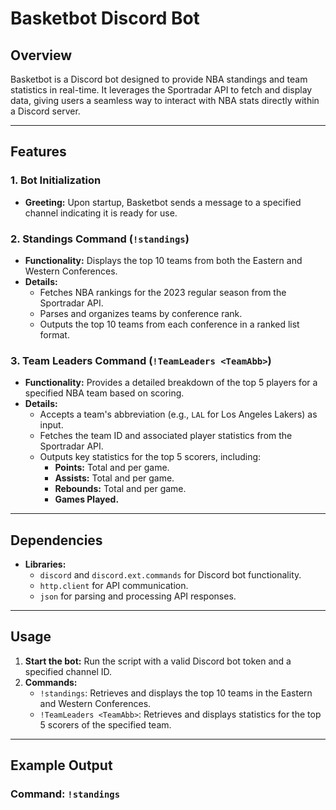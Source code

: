 # Basketbot Discord Bot

## Overview
Basketbot is a Discord bot designed to provide NBA standings and team statistics in real-time. It leverages the Sportradar API to fetch and display data, giving users a seamless way to interact with NBA stats directly within a Discord server.

---

## Features

### 1. Bot Initialization
- **Greeting:** Upon startup, Basketbot sends a message to a specified channel indicating it is ready for use.

### 2. Standings Command (`!standings`)
- **Functionality:** Displays the top 10 teams from both the Eastern and Western Conferences.
- **Details:**
  - Fetches NBA rankings for the 2023 regular season from the Sportradar API.
  - Parses and organizes teams by conference rank.
  - Outputs the top 10 teams from each conference in a ranked list format.

### 3. Team Leaders Command (`!TeamLeaders <TeamAbb>`)
- **Functionality:** Provides a detailed breakdown of the top 5 players for a specified NBA team based on scoring.
- **Details:**
  - Accepts a team's abbreviation (e.g., `LAL` for Los Angeles Lakers) as input.
  - Fetches the team ID and associated player statistics from the Sportradar API.
  - Outputs key statistics for the top 5 scorers, including:
    - **Points:** Total and per game.
    - **Assists:** Total and per game.
    - **Rebounds:** Total and per game.
    - **Games Played.**

---

## Dependencies
- **Libraries:**
  - `discord` and `discord.ext.commands` for Discord bot functionality.
  - `http.client` for API communication.
  - `json` for parsing and processing API responses.

---

## Usage
1. **Start the bot:** Run the script with a valid Discord bot token and a specified channel ID.
2. **Commands:**
   - `!standings`: Retrieves and displays the top 10 teams in the Eastern and Western Conferences.
   - `!TeamLeaders <TeamAbb>`: Retrieves and displays statistics for the top 5 scorers of the specified team.

---

## Example Output

### Command: `!standings`

